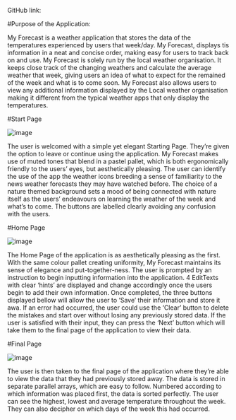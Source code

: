 
GitHub link: 

#Purpose of the Application:

My Forecast is a weather application that stores the data of the temperatures experienced by users that week/day. My Forecast, displays tis information in a neat and concise order, making easy for users to track back on and use. My Forecast is solely run by the local weather organisation. It keeps close track of the changing weathers and calculate the average weather that week, giving users an idea of what to expect for the remained of the week and what is to come soon. My Forecast also allows users to view any additional information displayed by the Local weather organisation making it different from the typical weather apps that only display the temperatures. 

#Start Page

 ![image](https://github.com/ST1046/ST10460872_Practicum/assets/164020351/494cba13-d33a-4f94-aeca-3c6fa14e5b58)

The user is welcomed with a simple yet elegant Starting Page. They’re given the option to leave or continue using the application. My Forecast makes use of muted tones that blend in a pastel pallet, which is both ergonomically friendly to the users’ eyes, but aesthetically pleasing. The user can identify the use of the app the weather icons breeding a sense of familiarity to the news weather forecasts they may have watched before. 
The choice of a nature themed background sets a mood of being connected with nature itself as the users’ endeavours on learning the weather of the week and what’s to come. The buttons are labelled clearly avoiding any confusion with the users.  

#Home Page

 ![image](https://github.com/ST1046/ST10460872_Practicum/assets/164020351/8fcb76d5-74bd-43e5-8e01-e674c3b860c0)

The Home Page of the application is as aesthetically pleasing as the first. With the same colour pallet creating uniformity, My Forecast maintains its sense of elegance and put-together-ness. 
The user is prompted by an instruction to begin inputting information into the application. 4 EditTexts with clear ‘hints’ are displayed and change accordingly once the users begin to add their own information. 
Once completed, the three buttons displayed bellow will allow the user to ‘Save’ their information and store it awa. 
If an error had occurred, the user could use the ‘Clear’ button to delete the mistakes and start over without losing any previously stored data. 
If the user is satisfied with their input, they can press the ‘Next’ button which will take them to the final page of the application to view their data. 

#Final Page

 ![image](https://github.com/ST1046/ST10460872_Practicum/assets/164020351/1411da6a-6008-4f07-a1ac-db519a8a2908)

The user is then taken to the final page of the application where they’re able to view the data that they had previously stored away. The data is stored in separate parallel arrays, which are easy to follow. Numbered according to which information was placed first, the data is sorted perfectly. 
The user can see the highest, lowest and average temperature throughout the week. They can also decipher on which days of the week this had occurred.
 

